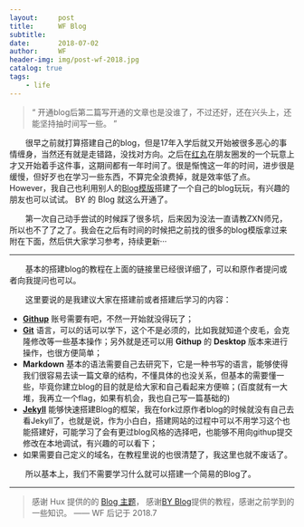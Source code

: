 ```yaml
---
layout:     post
title:      WF Blog
subtitle:   
date:       2018-07-02
author:     WF
header-img: img/post-wf-2018.jpg
catalog: true
tags:
    - life
---
```


> “ 开通blog后第二篇写开通的文章也是没谁了，不过还好，还在兴头上，还能坚持抽时间写一些。 ”


&emsp;&emsp;很早之前就打算搭建自己的blog，但是17年入学后就又开始被很多恶心的事情缠身，当然还有就是走错路，没找对方向。之后在[红丸](http://hongwan.xyz/)在朋友圈发的一个玩意上才又开始着手这件事，这期间都有一年时间了。很是惭愧这一年的时间，进步很是缓慢，但好歹也在学习一些东西，不算完全浪费掉，就是效率低了点。 However，我自己也利用别人的[Blog模版](http://qiubaiying.github.io)搭建了一个自己的blog玩玩，有兴趣的朋友也可以试试。
BY 的 Blog 就这么开通了。

&emsp;&emsp;第一次自己动手尝试的时候踩了很多坑，后来因为没法一直请教ZXN师兄，所以也不了了之了。我会在之后有时间的时候把之前找的很多的blog模版拿过来附在下面，然后供大家学习参考，持续更新···

---


&emsp;&emsp;基本的搭建blog的教程在上面的链接里已经很详细了，可以和原作者提问或者向我提问也可以。

&emsp;&emsp;这里要说的是我建议大家在搭建前或者搭建后学习的内容：

* **[Githup](https://pages.github.com/)** 账号需要有吧，不然一开始就没得玩了；
* **[Git](https://git-scm.com/book/zh/v1/Git-%E5%9F%BA%E7%A1%80)** 语言，可以的话可以学下，这个不是必须的，比如我就知道个皮毛，会克隆修改等一些基本操作；另外就是还可以用 **Githup** 的 **Desktop** 版本来进行操作，也很方便简单；
* **Markdown** 基本的语法需要自己去研究下，它是一种书写的语言，能够使得我们很容易去读一篇文章的结构，不懂具体的也没关系，但基本的需要懂一些，毕竟你建立blog的目的就是给大家和自己看起来方便嘛；(百度就有一大堆，我再立一个flag，如果有机会，我也自己写一篇基础的)
* **[Jekyll](http://jekyllrb.com/)** 能够快速搭建Blog的框架，我在fork过原作者blog的时候就没有自己去看Jekyll了，也就是说，作为小白白，搭建网站的过程中可以不用学习这个也能搭建好，可能学习了会有更过blog风格的选择吧，也能够不用向githup提交修改在本地调试，有兴趣的可以看下；
* 如果需要自己定义的域名，在教程里说的也很清楚了，我这里也就不废话了。

&emsp;&emsp;所以基本上，我们不需要学习什么就可以搭建一个简易的Blog了。

---


>感谢 Hux 提供的的 [Blog 主题](https://github.com/Huxpro/huxpro.github.io)， 感谢[BY Blog](http://qiubaiying.github.io)提供的教程，感谢之前学到的一些知识。
>—— WF 后记于 2018.7

